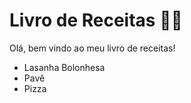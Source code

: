 # Livro de Receitas :man_cook:

Olá, bem vindo ao meu livro de receitas!

- Lasanha Bolonhesa
- Pavê
- Pizza
